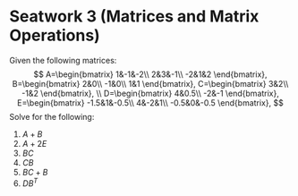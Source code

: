 # Seatwork 3 (Matrices and Matrix Operations)

Given the following matrices:
$$
 A=\begin{bmatrix}
   1&-1&-2\\
   2&3&-1\\
   -2&1&2
   \end{bmatrix},
   B=\begin{bmatrix}
   2&0\\
   -1&0\\
   1&1
   \end{bmatrix},
   C=\begin{bmatrix}
   3&2\\
   -1&2
   \end{bmatrix},
   \\
   D=\begin{bmatrix}
   4&0.5\\
   -2&-1
   \end{bmatrix},
   E=\begin{bmatrix}
   -1.5&1&-0.5\\
   4&-2&1\\
   -0.5&0&-0.5
   \end{bmatrix},
$$
Solve for the following:

1. $A+B$
2. $A + 2E$
3. $BC$​
4. $CB$
5. $BC + B$
6. $DB^{T}$